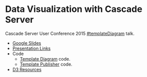# Data Visualization with Cascade Server

Cascade Server User Conference 2015 [#templateDiagram](https://twitter.com/search?q=%23templatediagram) talk.

 - [Google Slides](https://goo.gl/Juliie)
 - [Presentation Links](https://github.com/espanae/dataviz/wiki/Presentation-Links)
 - Code
   - [Template Diagram](https://github.com/espanae/dataviz/tree/master/templateDiagram) code.
   - [Template Publisher]() code.
 - [D3 Resources](https://github.com/espanae/dataviz/wiki/D3-Resources)
